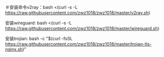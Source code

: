 ＃安装命令v2ray：bash <(curl -s -L https://raw.githubusercontent.com/zwz1018/zwz1018/master/v2ray.sh)


安装wireguard: bash <(curl -s -L https://raw.githubusercontent.com/zwz1018/zwz1018/master/wireguard.sh)

安装trojian: bash -c "$(curl -fsSL https://raw.githubusercontent.com/zwz1018/zwz1018/master/trojan-tls-nginx.sh)"
